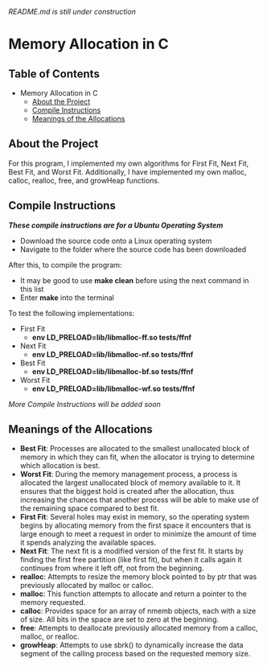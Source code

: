 *README.md is still under construction*
# Memory Allocation in C

## Table of Contents
- Memory Allocation in C
  * [About the Project](#about-the-project)
  * [Compile Instructions](#compile-instructions)
  * [Meanings of the Allocations](#meanings-of-the-allocations)

## About the Project
For this program, I implemented my own algorithms for First Fit, Next Fit, Best Fit, and Worst Fit. Additionally, I have implemented my own malloc, calloc, realloc, free, and growHeap functions.


## Compile Instructions
***These compile instructions are for a Ubuntu Operating System***
* Download the source code onto a Linux operating system
* Navigate to the folder where the source code has been downloaded


After this, to compile the program:
* It may be good to use **make clean** before using the next command in this list
* Enter **make** into the terminal


To test the following implementations:
* First Fit
  * **env LD_PRELOAD=lib/libmalloc-ff.so tests/ffnf**
* Next Fit
  * **env LD_PRELOAD=lib/libmalloc-nf.so tests/ffnf**
* Best Fit
  * **env LD_PRELOAD=lib/libmalloc-bf.so tests/ffnf**
* Worst Fit
  * **env LD_PRELOAD=lib/libmalloc-wf.so tests/ffnf**

*More Compile Instructions will be added soon*
 
 ## Meanings of the Allocations
* **Best Fit**: Processes are allocated to the smallest unallocated block of memory in which they can fit, when the allocator is trying to determine which allocation is best.
* **Worst Fit**: During the memory management process, a process is allocated the largest unallocated block of memory available to it. It ensures that the biggest hold is created after the allocation, thus increasing the chances that another process will be able to make use of the remaining space compared to best fit. 
* **First Fit**: Several holes may exist in memory, so the operating system begins by allocating memory from the first space it encounters that is large enough to meet a request in order to minimize the amount of time it spends analyzing the available spaces.
* **Next Fit**: The next fit is a modified version of the first fit. It starts by finding the first free partition (like first fit), but when it calls again it continues from where it left off, not from the beginning.
* **realloc**: Attempts to resize the memory block pointed to by ptr that was previously allocated by malloc or calloc.
* **malloc**: This function attempts to allocate and return a pointer to the memory requested.
* **calloc**: Provides space for an array of nmemb objects, each with a size of size. All bits in the space are set to zero at the beginning.
* **free**: Attempts to deallocate previously allocated memory from a calloc, malloc, or realloc.
* **growHeap**: Attempts to use sbrk() to dynamically increase the data segment of the calling process based on the requested memory size.
